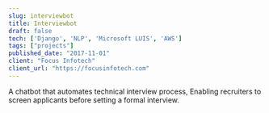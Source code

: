 ```yaml
---
slug: interviewbot
title: Interviewbot
draft: false
tech: ['Django', 'NLP', 'Microsoft LUIS', 'AWS']
tags: ["projects"]
published_date: "2017-11-01"
client: "Focus Infotech"
client_url: "https://focusinfotech.com"
---
```

A chatbot that automates technical interview process, Enabling recruiters to screen applicants before setting a formal interview.
